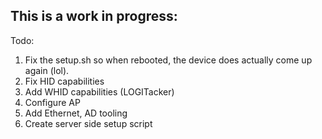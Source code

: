 ## This is a work in progress:

Todo:
1. Fix the setup.sh so when rebooted, the device does actually come up again (lol).
2. Fix HID capabilities
3. Add WHID capabilities (LOGITacker)
4. Configure AP
5. Add Ethernet, AD tooling
6. Create server side setup script
